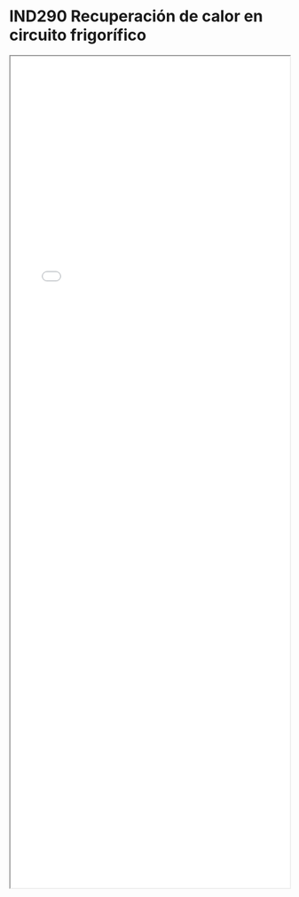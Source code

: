 
# IND290  Recuperación de calor en circuito frigorífico

<iframe src="../IND290  Recuperación de calor en circuito frigorífico.pdf" width="100%" height="1500px"></iframe>

